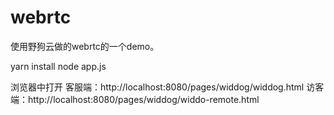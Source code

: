 # webrtc
使用野狗云做的webrtc的一个demo。


yarn install
node app.js

浏览器中打开
    客服端：http://localhost:8080/pages/widdog/widdog.html
    访客端：http://localhost:8080/pages/widdog/widdo-remote.html